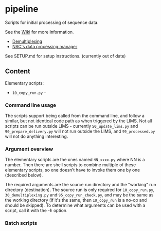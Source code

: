 # pipeline

Scripts for initial processing of sequence data.

See the [Wiki](https://github.com/nsc-norway/pipeline/wiki) for more information. 


* [Demultiplexing](https://github.com/nsc-norway/pipeline/wiki/Demultiplexing)
* [NSC's data processing manager](https://github.com/nsc-norway/pipeline/wiki/DataProcessing)


See SETUP.md for setup instructions. (currently out of date)

## Content

Elementary scripts:
* `10_copy_run.py` - 


### Command line usage

The scripts support being called from the command line, and follow a similar, but
not identical code path as when triggered by the LIMS. Not all scripts can be run
outside LIMS - currently `50_update_lims.py` and `90_prepare_delivery.py` will not 
run outside the LIMS, and `99_processed.py` will not do anything interesting.

### Argument overview

The elementary scripts are the ones named `NN_xxxx.py` where NN is a number. Then there are
shell scripts to combine multiple of these elementary scripts, so one doesn't have to invoke 
them one by one (described below).

The required arguments are the source run directory and the "working" run directory
(destination). The source run is only required for `10_copy_run.py`, `30_demultiplexing.py`
and `95_copy_run_check.py`, and may be the same as the working directory (if it's the same,
then `10_copy_run` is a no-op and should be skipped). To determine what arguments can be
used with a script, call it with the -h option.


### Batch scripts



